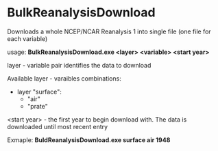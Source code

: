 # BulkReanalysisDownload
Downloads a whole NCEP/NCAR Reanalysis 1 into single file (one file for each variable)

usage: **BulkReanalysisDownload.exe \<layer\> \<variable\> \<start year\>**

layer - variable pair identifies the data to download

Available layer - varaibles combinations:

 * layer "surface":
   * "air"
   * "prate"

\<start year\> - the first year to begin download with. The data is downloaded until most recent entry

Exmaple: **BuldReanalysisDownload.exe surface air 1948**
